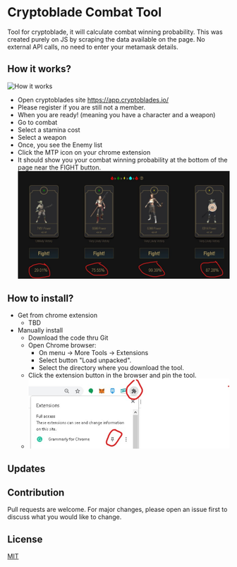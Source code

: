 # Cryptoblade Combat Tool
Tool for cryptoblade, it will calculate combat winning probability. 
This was created purely on JS by scraping the data available on the page.
No external API calls, no need to enter your metamask details.

## How it works?
![How it works](images/cryptoblade-toolv3.gif)
- Open cryptoblades site https://app.cryptoblades.io/
- Please register if you are still not a member.
- When you are ready! (meaning you have a character and a weapon)
- Go to combat
- Select a stamina cost
- Select a weapon
- Once, you see the Enemy list
- Click the MTP icon on your chrome extension
- It should show you your combat winning probability at the bottom of the page near the FIGHT button.
![How it works](images/sample1.jpg)

## How to install?
- Get from chrome extension
    - TBD
- Manually install
    - Download the code thru Git
    - Open Chrome browser:
        - On menu -> More Tools -> Extensions
        - Select button "Load unpacked".
        - Select the directory where you download the tool.
    - Click the extension button in the browser and pin the tool.
    - ![How to install](images/sample2.jpg)

## Updates

## Contribution
Pull requests are welcome. For major changes, please open an issue first to discuss what you would like to change.

## License
[MIT](https://choosealicense.com/licenses/mit/)